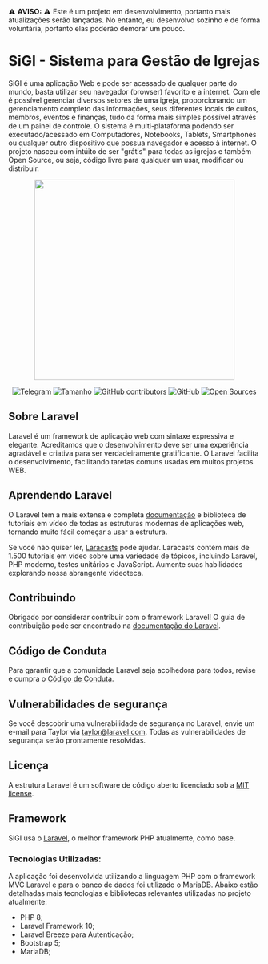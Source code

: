 ⚠️ **AVISO:** ⚠️ Este é um projeto em desenvolvimento, portanto mais atualizações serão lançadas. No entanto, eu desenvolvo sozinho e de forma voluntária, portanto elas poderão demorar um pouco.

# SiGI - Sistema para Gestão de Igrejas

SiGI é uma aplicação Web e pode ser acessado de qualquer parte do mundo, basta utilizar seu navegador (browser) favorito e a internet. Com ele é possível gerenciar diversos setores de uma igreja, proporcionando um gerenciamento completo das informações, seus diferentes locais de cultos, membros, eventos e finanças, tudo da forma mais simples possível através de um painel de controle. O sistema é multi-plataforma podendo ser executado/acessado em Computadores, Notebooks, Tablets, Smartphones ou qualquer outro dispositivo que possua navegador e acesso à internet.
O projeto nasceu com intúito de ser "grátis" para todas as igrejas e também Open Source, ou seja, código livre para qualquer um usar, modificar ou distribuir.


<p align="center"><a href="https://laravel.com" target="_blank"><img src="https://raw.githubusercontent.com/laravel/art/master/logo-lockup/5%20SVG/2%20CMYK/1%20Full%20Color/laravel-logolockup-cmyk-red.svg" width="400"></a></p>


<p align="center">
<a href="https://t.me/k4k4rot0)"><img src="https://img.shields.io/badge/Meu-Telegram-red" alt="Telegram"></a>
<a href=""><img src="https://img.shields.io/github/repo-size/k4k4rot0/login?label=Tamanho" alt="Tamanho"></a>
<a href=""><img alt="GitHub contributors" src="https://img.shields.io/github/contributors/k4k4rot0/project_idmp"></a>
<a href=""><img alt="GitHub" src="https://img.shields.io/github/license/k4k4rot0/project_idmp"></a>
<a href=""><img src="https://badges.frapsoft.com/os/v1/open-source.png?v=103" alt="Open Sources"></a>
</p>

## Sobre Laravel

Laravel é um framework de aplicação web com sintaxe expressiva e elegante. Acreditamos que o desenvolvimento deve ser uma experiência agradável e criativa para ser verdadeiramente gratificante. O Laravel facilita o desenvolvimento, facilitando tarefas comuns usadas em muitos projetos WEB.


## Aprendendo Laravel

O Laravel tem a mais extensa e completa [documentação](https://laravel.com/docs) e biblioteca de tutoriais em vídeo de todas as estruturas modernas de aplicações web, tornando muito fácil começar a usar a estrutura.

Se você não quiser ler, [Laracasts](https://laracasts.com) pode ajudar. Laracasts contém mais de 1.500 tutoriais em vídeo sobre uma variedade de tópicos, incluindo Laravel, PHP moderno, testes unitários e JavaScript. Aumente suas habilidades explorando nossa abrangente videoteca.


## Contribuindo

Obrigado por considerar contribuir com o framework Laravel! O guia de contribuição pode ser encontrado na [documentação do Laravel](https://laravel.com/docs/contributions).

## Código de Conduta

Para garantir que a comunidade Laravel seja acolhedora para todos, revise e cumpra o [Código de Conduta](https://laravel.com/docs/contributions#code-of-conduct).

## Vulnerabilidades de segurança

Se você descobrir uma vulnerabilidade de segurança no Laravel, envie um e-mail para Taylor via [taylor@laravel.com](mailto:taylor@laravel.com). Todas as vulnerabilidades de segurança serão prontamente resolvidas.


## Licença

A estrutura Laravel é um software de código aberto licenciado sob a [MIT license](https://opensource.org/licenses/MIT).

## Framework

SiGI usa o [Laravel](http://laravel.com), o melhor framework PHP atualmente, como base.

### Tecnologias Utilizadas:

A aplicação foi desenvolvida utilizando a linguagem PHP com o framework MVC Laravel e para o banco de dados foi utilizado o MariaDB. Abaixo estão detalhadas mais tecnologias e bibliotecas relevantes utilizadas no projeto atualmente:

- PHP 8;
- Laravel Framework 10;
- Laravel Breeze para Autenticação;
- Bootstrap 5;
- MariaDB;
